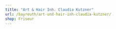 ```yaml
---
title: "Art & Hair Inh. Claudia Kutzner"
url: /bayreuth/art-und-hair-inh-claudia-kutzner/
shop: Friseur
---
```

